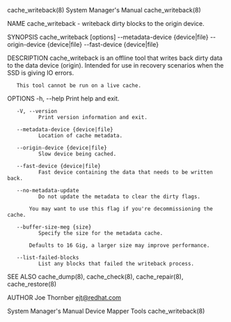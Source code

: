 cache_writeback(8)                                                                                                                              System Manager's Manual                                                                                                                              cache_writeback(8)

NAME
       cache_writeback - writeback dirty blocks to the origin device.

SYNOPSIS
       cache_writeback [options] --metadata-device {device|file} --origin-device {device|file} --fast-device {device|file}

DESCRIPTION
       cache_writeback is an offline tool that writes back dirty data to the data device (origin). Intended for use in recovery scenarios when the SSD is giving IO errors.

       This tool cannot be run on a live cache.

OPTIONS
       -h, --help
              Print help and exit.

       -V, --version
              Print version information and exit.

       --metadata-device {device|file}
              Location of cache metadata.

       --origin-device {device|file}
              Slow device being cached.

       --fast-device {device|file}
              Fast device containing the data that needs to be written back.

       --no-metadata-update
              Do not update the metadata to clear the dirty flags.

           You may want to use this flag if you're decommissioning the cache.

       --buffer-size-meg {size}
              Specify the size for the metadata cache.

           Defaults to 16 Gig, a larger size may improve performance.

       --list-failed-blocks
              List any blocks that failed the writeback process.

SEE ALSO
       cache_dump(8), cache_check(8), cache_repair(8), cache_restore(8)

AUTHOR
       Joe Thornber <ejt@redhat.com>

System Manager's Manual                                                                                                                           Device Mapper Tools                                                                                                                                cache_writeback(8)
